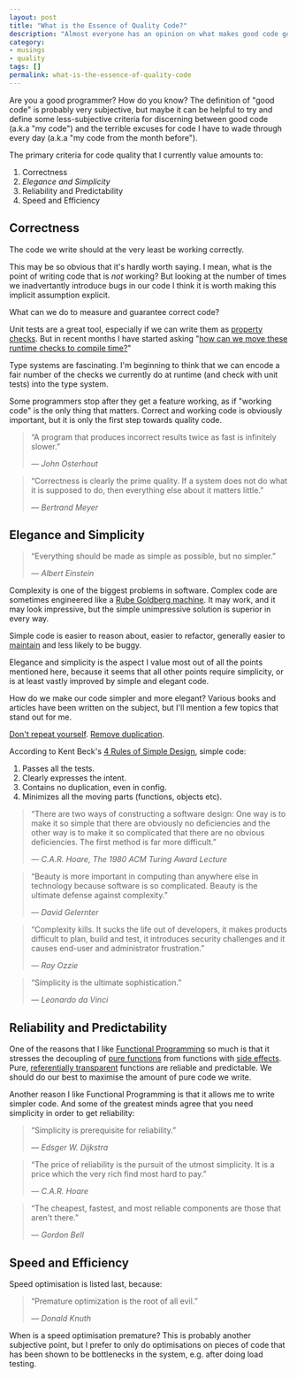 ```yaml
---
layout: post
title: "What is the Essence of Quality Code?"
description: "Almost everyone has an opinion on what makes good code good. Here are some of mine."
category:
- musings
- quality
tags: []
permalink: what-is-the-essence-of-quality-code
---
```


Are you a good programmer? How do you know?
The definition of "good code" is probably very subjective, but maybe it can be helpful to try and define some
  less-subjective criteria for discerning between good code (a.k.a "my code") and the terrible excuses for code
  I have to wade through every day (a.k.a "my code from the month before").

The primary criteria for code quality that I currently value amounts to:

  1. Correctness
  1. _Elegance and Simplicity_
  1. Reliability and Predictability
  1. Speed and Efficiency

## Correctness

The code we write should at the very least be working correctly.

This may be so obvious that it's hardly worth saying. I mean, what is the point of writing code
that is _not_ working? But looking at the number of times we inadvertantly introduce bugs in our
code I think it is worth making this implicit assumption explicit.

What can we do to measure and guarantee correct code?

Unit tests are a great tool, especially if we can write them as
[property checks](https://en.wikipedia.org/wiki/QuickCheck).
But in recent months I have started asking
"[how can we move these runtime checks to compile time?](https://twitter.com/BendotK/status/505419912857518080)"

Type systems are fascinating.
I'm beginning to think that we can encode a fair number of the checks we
currently do at runtime (and check with unit tests) into the type system.

Some programmers stop after they get a feature working, as if "working code" is the only thing that matters.
Correct and working code is obviously important, but it is only the first step towards quality code.

> &ldquo;A program that produces incorrect results twice as fast is infinitely slower.&rdquo;
>
> &mdash; <cite>John Osterhout</cite>

> &ldquo;Correctness is clearly the prime quality. If a system does not do what it is supposed to do, then everything else about it matters little.&rdquo;
>
> &mdash; <cite>Bertrand Meyer</cite>

## Elegance and Simplicity

> &ldquo;Everything should be made as simple as possible, but no simpler.&rdquo;
>
> &mdash; <cite>Albert Einstein</cite>

Complexity is one of the biggest problems in software.
Complex code are sometimes engineered like a [Rube Goldberg machine](https://en.wikipedia.org/wiki/Rube_Goldberg_machine).
It may work, and it may look impressive, but the simple unimpressive solution is superior in every way.

Simple code is easier to reason about, easier to refactor,
generally easier to [maintain](https://en.wikipedia.org/wiki/Maintainability)
and less likely to be buggy.

Elegance and simplicity is the aspect I value most out of all the points mentioned here,
because it seems that all other points require simplicity,
or is at least vastly improved by simple and elegant code.

How do we make our code simpler and more elegant?
Various books and articles have been written on the subject, but I'll mention a few topics that stand out for me.

[Don't repeat yourself](https://en.wikipedia.org/wiki/Don%27t_repeat_yourself).
[Remove duplication](https://en.wikipedia.org/wiki/Duplicate_code).

According to Kent Beck's [4 Rules of Simple Design](http://c2.com/cgi/wiki?XpSimplicityRules), simple code:

  1. Passes all the tests.
  2. Clearly expresses the intent.
  3. Contains no duplication, even in config.
  4. Minimizes all the moving parts (functions, objects etc).

> &ldquo;There are two ways of constructing a software design:
> One way is to make it so simple that there are obviously no deficiencies and the other way is to make it so complicated that there are no obvious deficiencies.
> The first method is far more difficult.&rdquo;
>
> &mdash; <cite>C.A.R. Hoare, The 1980 ACM Turing Award Lecture</cite>

> &ldquo;Beauty is more important in computing than anywhere else in technology because software is so complicated. Beauty is the ultimate defense against complexity.&rdquo;
>
> &mdash; <cite>David Gelernter</cite>

> &ldquo;Complexity kills. It sucks the life out of developers, it makes products difficult to plan, build and test, it introduces security challenges and it causes end-user and administrator frustration.&rdquo;
>
> &mdash; <cite>Ray Ozzie</cite>

> &ldquo;Simplicity is the ultimate sophistication.&rdquo;
>
> &mdash; <cite>Leonardo da Vinci</cite>

## Reliability and Predictability

One of the reasons that I like [Functional Programming][fpintro] so much is that it stresses the decoupling of
[pure functions](https://en.wikipedia.org/wiki/Pure_function) from functions with
[side effects](https://en.wikipedia.org/wiki/Side_effect_%28computer_science%29).
Pure, [referentially transparent](https://en.wikipedia.org/wiki/Referential_transparency_%28computer_science%29)
functions are reliable and predictable. We should do our best to maximise the amount of pure code we write.

Another reason I like Functional Programming is that it allows me to write simpler code.
And some of the greatest minds agree that you need simplicity in order to get reliability:

> &ldquo;Simplicity is prerequisite for reliability.&rdquo;
>
> &mdash; <cite>Edsger W. Dijkstra</cite>

> &ldquo;The price of reliability is the pursuit of the utmost simplicity. It is a price which the very rich find most hard to pay.&rdquo;
>
> &mdash; <cite>C.A.R. Hoare</cite>

> &ldquo;The cheapest, fastest, and most reliable components are those that aren't there.&rdquo;
>
> &mdash; <cite>Gordon Bell</cite>

## Speed and Efficiency

Speed optimisation is listed last, because:

> &ldquo;Premature optimization is the root of all evil.&rdquo;
>
> &mdash; <cite>Donald Knuth</cite>

When is a speed optimisation premature?
This is probably another subjective point, but I prefer to only do optimisations on pieces of code that has been shown to be bottlenecks in the system, e.g. after doing load testing.

[fpintro]: http://www.slideshare.net/AndreasPauley/an-introduction-to-functional-programming-at-the-jozi-java-user-group

